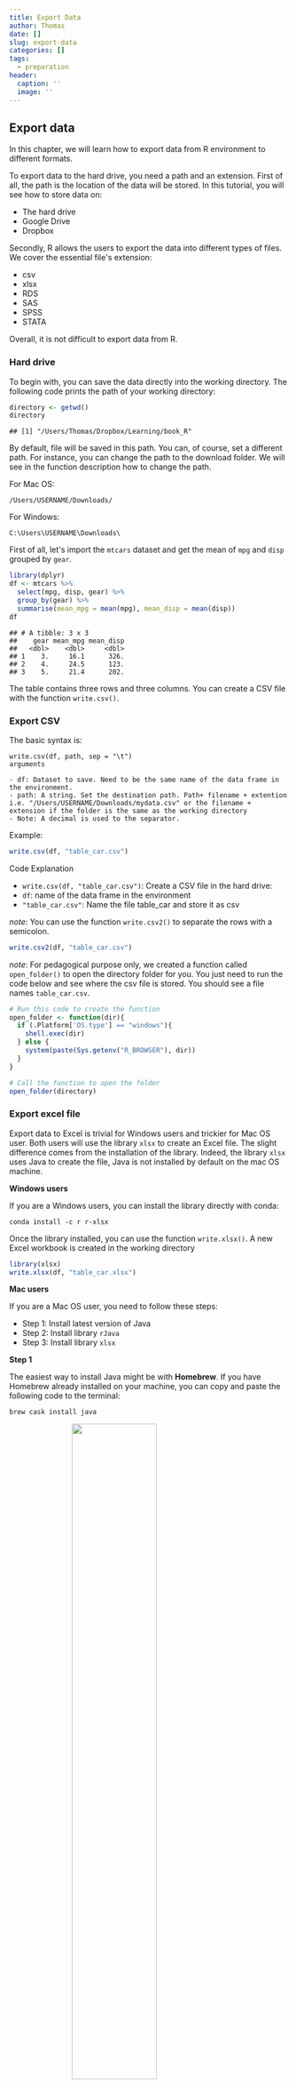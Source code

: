 ```yaml
---
title: Export Data
author: Thomas
date: []
slug: export-data
categories: []
tags:
  - preparation
header:
  caption: ''
  image: ''
---
```


## Export data

In this chapter, we will learn how to export data from R environment to different formats. 

To export data to the hard drive, you need a path and an extension. First of all, the path is the location of the data will be stored. In this tutorial, you will see how to store data on:

  - The hard drive
- Google Drive
- Dropbox

Secondly, R allows the users to export the data into different types of files. We cover the essential file's extension:

- csv
- xlsx
- RDS
- SAS
- SPSS 
- STATA

Overall, it is not difficult to export data from R.

### Hard drive

To begin with, you can save the data directly into the working directory. The following code prints the path of your working directory:


```r
directory <- getwd()
directory
```

```
## [1] "/Users/Thomas/Dropbox/Learning/book_R"
```

By default, file will be saved in this path. You can, of course, set a different path. For instance, you can change the path to the download folder. We will see in the function description how to change the path.


For Mac OS:

```
/Users/USERNAME/Downloads/
```

For Windows:

```
C:\Users\USERNAME\Downloads\
```

First of all, let's import the `mtcars` dataset and get the mean of `mpg` and `disp` grouped by `gear`. 


```r
library(dplyr)
df <- mtcars %>%
  select(mpg, disp, gear) %>%
  group_by(gear) %>%
  summarise(mean_mpg = mean(mpg), mean_disp = mean(disp))
df
```

```
## # A tibble: 3 x 3
##    gear mean_mpg mean_disp
##   <dbl>    <dbl>     <dbl>
## 1    3.     16.1      326.
## 2    4.     24.5      123.
## 3    5.     21.4      202.
```

The table contains three rows and three columns. You can create a CSV file with the function `write.csv()`.

### Export CSV

The basic syntax is: 

```
write.csv(df, path, sep = "\t")
arguments

- df: Dataset to save. Need to be the same name of the data frame in the environment.
- path: A string. Set the destination path. Path+ filename + extention i.e. "/Users/USERNAME/Downloads/mydata.csv" or the filename + extension if the folder is the same as the working directory
- Note: A decimal is used to the separator. 
```

Example:


  ```r
  write.csv(df, "table_car.csv")
  ```

Code Explanation

- `write.csv(df, "table_car.csv")`: Create a CSV file in the hard drive:
- `df`:  name of the data frame in the environment
- `"table_car.csv"`: Name the file table_car and store it as csv

*note*: You can use the function `write.csv2()` to separate the rows with a semicolon.


```r
write.csv2(df, "table_car.csv")
```

*note*: For pedagogical  purpose only, we created a function called `open_folder()` to open the directory folder for you. You just need to run the code below and see where the csv file is stored. You should see a file names `table_car.csv`.


```r
# Run this code to create the function
open_folder <- function(dir){
  if (.Platform['OS.type'] == "windows"){
    shell.exec(dir)
  } else {
    system(paste(Sys.getenv("R_BROWSER"), dir))
  }
}

# Call the function to open the folder
open_folder(directory)
```

### Export excel file

Export data to Excel is trivial for Windows users and trickier for Mac OS user. Both users will use the library `xlsx` to create an Excel file. The slight difference comes from the installation of the library. Indeed, the library `xlsx` uses Java to create the file, Java is not installed by default on the mac OS machine.

**Windows users**

If you are a Windows users, you can install the library directly with conda:

  ```
conda install -c r r-xlsx
  ```

Once the library installed, you can use the function `write.xlsx()`. A new Excel workbook is created in the working directory


```r
library(xlsx)
write.xlsx(df, "table_car.xlsx")
```

**Mac users**

If you are a Mac OS user, you need to follow these steps:

- Step 1: Install latest version of Java
- Step 2: Install library `rJava`
- Step 3: Install library `xlsx`

**Step 1**

The easiest way to install Java might be with **Homebrew**. If you have Homebrew already installed on your machine, you can copy and paste the following code to the terminal:

  ```
brew cask install java
  ```

<img src="/project/export-data/30.png" width="55%" style="display: block; margin: auto;" />

If you don't have Homebrew already on your machine, you need to install it. The next two lines of code install Homebrew and Java 

```
/usr/bin/ruby -e "$(curl -fsSL https://raw.githubusercontent.com/Homebrew/install/master/install)"
brew cask install java
```

You have now the latest version of Java on your machine. 

![](/projet/export-data_files/31.png)
<img src="/project/export-data/31.png" width="55%" style="display: block; margin: auto;" />

You can go back to Rstudio and check which version of Java is installed.


```r
system("java -version")
```

At the time of the tutorial, the latest version of Java is 9.0.4.

**Step 2**

You need to install `rjava` in R. We recommended you to install R and Rstudio with Anaconda. Anaconda managed the dependencies between libraries. In this sense, Anaconda will do all the job to install correctly and efficiently `rjava`. 

First of all, you need to update conda


```
conda - conda update
```

and then install `rjava`

- `rjava`: Add Java to R.
- [Anaconda](https://anaconda.org/r/r-rjava): `conda install -c r r-rjava`

You should be able to open `rjava` in Rstudio


```r
library(rJava)
```

**Step 3**

Finally, it is time to install `xlsx`.

- `xlsx`: Export file to excel.
- [Anaconda](https://anaconda.org/r/r-xlsx): `conda install -c r r-xlsx`

Just as the windows users, you can save data with the function `write.xlsx()`


```r
library(xlsx)
```

```
## Loading required package: xlsxjars
```

```r
write.xlsx(df, "table_car.xlsx")
```

### Export to different software

Exporting data to different software is as simple as importing them. The library `haven` provides a convenient way to export data to 

- spss
- sas
- stata

First of all, import the library. If you don't have `haven`, you can go [here](https://anaconda.org/conda-forge/r-haven) to install it.


```r
library(haven)
```

**SPSS file**

Below is the code to export the data to SPSS software:


  ```r
  write_sav(df, "table_car.sav")
  ```

**Export SAS file**

Just as simple as spss, you can export to sas


```r
write_sas(df, "table_car.sas7bdat")
```

**Export STATA file**

Finally, `haven` library allows to write `.dta` file.


```r
write_dta(df, "table_car.dta")
```

**R** 

If you want to save a data frame or any other R object, you can use the `save()` function.


```r
save(df, file = 'table_car.RData')
```

### Interact with the cloud services

Last but not least, R is equipped with amazing libraries to interact with the cloud computing. The last part of this tutorial deals with export/import files from:

  - Google Drive
- Dropbox

*note*: This part of the tutorial assumes you have an account with Google and Dropbox. If not, you can easily create one for

- Gmail: [](https://accounts.google.com/SignUp?hl=en)
- Dropbox: [](https://www.dropbox.com/h)

### Google Drive

You need to install the library `googledrive` to access the function allowing to interact with Google Drive.

The library is not yet available at Anaconda. You want to use Anaconda to manage all your libraries. To install libraries out of the conda libraries, you need to check the library path (i.e. where R goes to find libraries):


```r
lib <- .libPaths()
lib
```

```
## [1] "/Users/Thomas/anaconda3/envs/hello-r/lib/R/library"
```

You should see `anaconda3/lib/R/library`. That is where you want to install your library. Copy this path. 

For non-conda user, installing a library is easy, you can use the function `install.packages('NAME OF PACKAGE)` with the name of the package inside the parenthesis. Don't forget the `' '`. Note that, R is supposed to install the package in the `libPaths() automatically. It is worth to see it in action. 


```r
install.packages("googledrive", lib)
```

and you open the library.


```r
library(googledrive)
```

**Upload to Google Drive**

To upload a file to Google drive, you need to use the function `drive_upload()`.

Each time you restart Rstudio, you will be prompted to allow access `tidyverse` to Google Drive. 

The basic syntax of `drive_upload()` is 

```
drive_upload(file, path = NULL, name = NULL)
arguments:
  
  - file: Full name of the file to upload (i.e. including the extension)
- path: Location of the file
- name: You can rename it as you wish. By default, it is the local name. 
```

After you launch the code, you need to confirm several questions


```r
drive_upload("table_car.csv", name = "table_car")
```

```
## Local file:
##   * table_car.csv
## uploaded into Drive file:
##   * table_car: 1GIaR4DCy1iTbe6Wh-W1onh5CFK9ckkIT
## with MIME type:
##   * text/csv
```

You type 1 in the console to confirm the access


<img src="/project/export-data/32.png" width="55%" style="display: block; margin: auto;" />

Then, you are redirected to Google API to allow the access. Click Allow.


<img src="/project/export-data/33.png" width="55%" style="display: block; margin: auto;" />

When the authentication is completed, you can quit your browser.


<img src="/project/export-data/34.png" width="55%" style="display: block; margin: auto;" />

In the Rstudio's console, you can see the summary of the step done. Google successfully uploaded the file located locally on the Drive. Google assigned an ID to each file in the drive. 


<img src="/project/export-data/35.png" width="55%" style="display: block; margin: auto;" />

You can see this file in Google Spreadsheet.


```r
drive_browse("table_car")
```


<img src="/project/export-data/36.png" width="55%" style="display: block; margin: auto;" />

You will be redirected to Google Spreadsheet


<img src="/project/export-data/37.png" width="55%" style="display: block; margin: auto;" />

**Import from Google Drive**

Upload a file from Google Drive with the ID is convenient. If you know the file name, you can get its ID as follow:

*note*: Depending on your internet connection and the size of your Drive, it takes times.


```r
x <- drive_get("table_car")
```

```
## Warning: 'collapse' is deprecated.
## Use 'glue_collapse' instead.
## See help("Deprecated") and help("glue-deprecated").

## Warning: 'collapse' is deprecated.
## Use 'glue_collapse' instead.
## See help("Deprecated") and help("glue-deprecated").
```

```r
as_id(x)
```

```
## [1] "1GIaR4DCy1iTbe6Wh-W1onh5CFK9ckkIT"
## attr(,"class")
## [1] "drive_id"
```


<img src="/project/export-data/38.png" width="55%" style="display: block; margin: auto;" />

You stored the ID in the variable `x`. The function `drive_download()` allows downloading a file from Google Drive. 

The basic syntax is: 

```
drive_download(file, path = NULL, overwrite = FALSE)
arguments:

- file:  Name or id of the file to download
- path: Location to download the file. By default, it is downloaded to the working directory, and the name in Google Drive
- overwrite = FALSE: If the file already exists, don't overwrite it. If set to TRUE, the old file is erased and replaced by the new one.
```

You can finally download the file:


```r
download_google <- drive_download(as_id(x), overwrite = TRUE)
```

```
## File downloaded:
##   * table_car
## Saved locally as:
##   * table_car
```

Code Explanation

- `drive_download()`:  Function to download a file from Google Drive
- `as_id(x)`:  Use the ID to browse the file in Google Drive
- `overwrite = TRUE`: If file exists, overwrite it, else execution halted
To see the name of the file locally, you can use:
  
  
  ```r
  google_file <- download_google$local_path
  google_file
  ```
  
  ```
  ## [1] "table_car"
  ```

It is trivial to open the file. The file is stored in your working directory. Remember, you need to add the extenstion of the file to open it in R. You can create the full name with the function `paste()` (i.e. `table_car.csv`)


```r
path <- paste(google_file, ".csv", sep ="")
google_table_car <- read.csv(path)
google_table_car
```

```
##   X gear mean_mpg mean_disp
## 1 1    3 16.10667  326.3000
## 2 2    4 24.53333  123.0167
## 3 3    5 21.38000  202.4800
```

Finally, you can remove the file from your Google drive. 


```r
## clean-up
drive_find("table_car") %>% drive_rm()
```

### Export to Dropbox

R interacts with Dropbox via the `rdrop2` library. The library is not available at Anaconda as well. You can install it via the console


```r
install.packages('rdrop2')
```


```r
library(rdrop2)
```

You need to provide a temporary access to Dropbox with your credential. After the identification is done, R can create, remove upload and download to your Dropbox.

First of all, you need to give the access to your account. The credentials are cached during all session. 


```r
drop_auth()
```

You will be redirected to Dropbox to confirm the authentification. You need to sign in to link Dropbox with `rdrop2`


<img src="/project/export-data/39.png" width="55%" style="display: block; margin: auto;" />

You can create a folder with the function `drop_create()`. 

- `drop_create('my_first_drop')`: Create a folder in the first branch of Dropbox
- `drop_create('First_branch/my_first_drop')`: Create a folder inside the existing `First_branch` folder.


```r
drop_create('my_first_drop')
```

To upload the .csv file into your Dropbox, use the function `drop_upload()`. 

Basic syntax: 

```
drop_upload(file, path = NULL, mode = "overwrite")
arguments:
  
  - file: local path
- path: Path on Dropbox 
- mode = "overwrite":  By default, overwrite an existing file. If set to `add`, the upload is not completed.
```


```r
drop_upload('table_car.csv', path = "my_first_drop")
```

You can read the csv file from Dropbox with the function `drop_read_csv()`


```r
dropbox_table_car <- drop_read_csv("my_first_drop/table_car.csv") 
dropbox_table_car
```

```
##   X gear mean_mpg mean_disp
## 1 1    3 16.10667  326.3000
## 2 2    4 24.53333  123.0167
## 3 3    5 21.38000  202.4800
```

When you are done using the file and want to delete it. You need to write the path of the file in the function `drop_delete()`


```r
drop_delete('my_first_drop/table_car.csv')
```

It is also possible to delete a folder


```r
drop_delete('my_first_drop')
```

### Summary 

We can summarize all the functions in the table below

| Library     | Objective                     | Function           |
|-------------|-------------------------------|--------------------|
| base        | Export csv                    | write.csv()        |
| xlsx        | Export excel                  | write.xlsx()       |
| haven       | Export spss                   | write_sav()        |
| haven       | Export sas                    | write_sas()        |
| haven       | Export stata                  | write_dta()        |
| base        | Export R                      | save()             |
| googledrive | Upload Google Drive           | drive_upload()     |
| googledrive | Open in Google Drive          | drive_browse()     |
| googledrive | Retrieve file ID              | drive_get(as_id()) |
| googledrive | Dowload from Google Drive     | download_google()  |
| googledrive | Remove file from Google Drive | drive_rm()         |
| rdrop2      | Authentification              | drop_auth()        |
| rdrop2      | Create a folder               | drop_create()      |
| rdrop2      | Upload to Dropbox             | drop_upload()      |
| rdrop2      | Read csv from Dropbox         | drop_read_csv      |
| rdrop2      | Delete file from Dropbox      | drop_delete()      |



